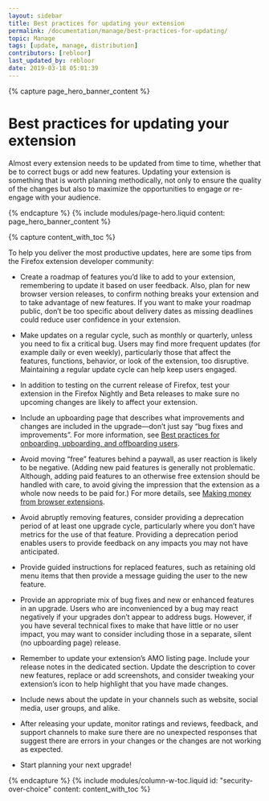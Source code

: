 ```yaml
---
layout: sidebar
title: Best practices for updating your extension
permalink: /documentation/manage/best-practices-for-updating/
topic: Manage
tags: [update, manage, distribution]
contributors: [rebloor]
last_updated_by: rebloor
date: 2019-03-18 05:01:39
---
```


<!-- Page Hero Banner -->

{% capture page_hero_banner_content %}

# Best practices for updating your extension

Almost every extension needs to be updated from time to time, whether that be to correct bugs or add new features. Updating your extension is something that is worth planning methodically, not only to ensure the quality of the changes but also to maximize the opportunities to engage or re-engage with your audience.

{% endcapture %}
{% include modules/page-hero.liquid
	content: page_hero_banner_content
%}

<!-- END: Page Hero Banner -->

<!-- Content with Table of Contents Module -->

{% capture content_with_toc %}

To help you deliver the most productive updates, here are some tips from the Firefox extension developer community:

- Create a roadmap of features you’d like to add to your extension, remembering to update it based on user feedback. Also, plan for new browser version releases, to confirm nothing breaks your extension and to take advantage of new features. If you want to make your roadmap public, don’t be too specific about delivery dates as missing deadlines could reduce user confidence in your extension.

- Make updates on a regular cycle, such as monthly or quarterly, unless you need to fix a critical bug. Users may find more frequent updates (for example daily or even weekly), particularly those that affect the features, functions, behavior, or look of the extension, too disruptive. Maintaining a regular update cycle can help keep users engaged.

- In addition to testing on the current release of Firefox, test your extension in the Firefox Nightly and Beta releases to make sure no upcoming changes are likely to affect your extension.

- Include an upboarding page that describes what improvements and changes are included in the upgrade—don’t just say “bug fixes and improvements”. For more information, see [Best practices for onboarding, upboarding, and offboarding users](/documentation/develop/onboard-upboard-offboard-users/).

- Avoid moving “free” features behind a paywall, as user reaction is likely to be negative. (Adding new paid features is generally not problematic. Although, adding paid features to an otherwise free extension should be handled with care, to avoid giving the impression that the extension as a whole now needs to be paid for.) For more details, see [Making money from browser extensions](https://developer.mozilla.org/docs/Mozilla/Add-ons/Distribution/Make_money_from_browser_extensions).

- Avoid abruptly removing features, consider providing a deprecation period of at least one upgrade cycle, particularly where you don’t have metrics for the use of that feature. Providing a deprecation period enables users to provide feedback on any impacts you may not have anticipated.

- Provide guided instructions for replaced features, such as retaining old menu items that then provide a message guiding the user to the new feature.

- Provide an appropriate mix of bug fixes and new or enhanced features in an upgrade. Users who are inconvenienced by a bug may react negatively if your upgrades don’t appear to address bugs. However, if you have several technical fixes to make that have little or no user impact, you may want to consider including those in a separate, silent (no upboarding page) release.

- Remember to update your extension’s AMO listing page. Include your release notes in the dedicated section. Update the description to cover new features, replace or add screenshots, and consider tweaking your extension’s icon to help highlight that you have made changes.

- Include news about the update in your channels such as website, social media, user groups, and alike.

- After releasing your update, monitor ratings and reviews, feedback, and support channels to make sure there are no unexpected responses that suggest there are errors in your changes or the changes are not working as expected.

- Start planning your next upgrade!

{% endcapture %}
{% include modules/column-w-toc.liquid
  id: "security-over-choice"
  content: content_with_toc
%}

<!-- END: Content with Table of Contents -->


